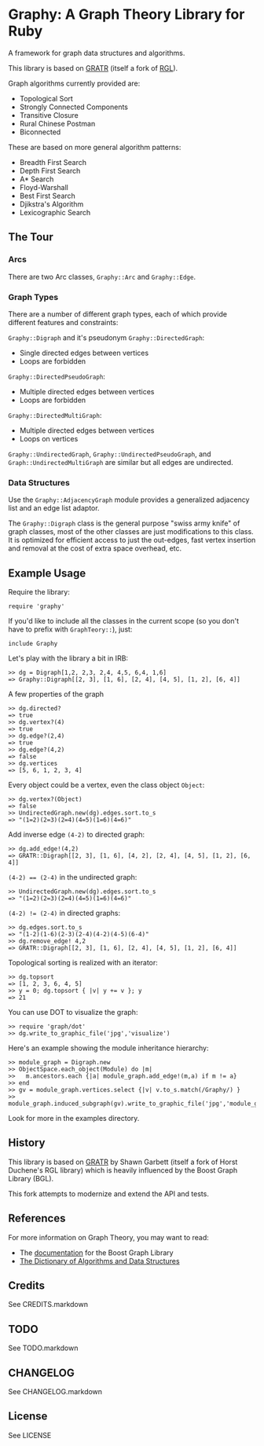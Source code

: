 Graphy: A Graph Theory Library for Ruby
=======================================

A framework for graph data structures and algorithms.

This library is based on [GRATR][1] (itself a fork of [RGL][2]).

Graph algorithms currently provided are:

* Topological Sort
* Strongly Connected Components 
* Transitive Closure
* Rural Chinese Postman
* Biconnected

These are based on more general algorithm patterns:

* Breadth First Search 
* Depth First Search 
* A* Search
* Floyd-Warshall
* Best First Search
* Djikstra's Algorithm
* Lexicographic Search

The Tour
--------

### Arcs

There are two Arc classes, `Graphy::Arc` and `Graphy::Edge`.

### Graph Types

There are a number of different graph types, each of which provide
different features and constraints:

`Graphy::Digraph` and it's pseudonym `Graphy::DirectedGraph`:

* Single directed edges between vertices
* Loops are forbidden

`Graphy::DirectedPseudoGraph`:

* Multiple directed edges between vertices
* Loops are forbidden

`Graphy::DirectedMultiGraph`:

* Multiple directed edges between vertices
* Loops on vertices

`Graphy::UndirectedGraph`, `Graphy::UndirectedPseudoGraph`, and
`Graph::UndirectedMultiGraph` are similar but all edges are undirected.

### Data Structures

Use the `Graphy::AdjacencyGraph` module provides a generalized adjacency
list and an edge list adaptor.

The `Graphy::Digraph` class is the general purpose "swiss army knife" of graph
classes, most of the other classes are just modifications to this class.
It is optimized for efficient access to just the out-edges, fast vertex
insertion and removal at the cost of extra space overhead, etc.

Example Usage
-------------

Require the library:

    require 'graphy'

If you'd like to include all the classes in the current scope (so you
don't have to prefix with `GraphTeory::`), just:

    include Graphy

Let's play with the library a bit in IRB:

    >> dg = Digraph[1,2, 2,3, 2,4, 4,5, 6,4, 1,6]
    => Graphy::Digraph[[2, 3], [1, 6], [2, 4], [4, 5], [1, 2], [6, 4]] 

A few properties of the graph 

    >> dg.directed?
    => true
    >> dg.vertex?(4)
    => true
    >> dg.edge?(2,4)
    => true
    >> dg.edge?(4,2)
    => false
    >> dg.vertices
    => [5, 6, 1, 2, 3, 4]

Every object could be a vertex, even the class object `Object`:

    >> dg.vertex?(Object)
    => false
    >> UndirectedGraph.new(dg).edges.sort.to_s
    => "(1=2)(2=3)(2=4)(4=5)(1=6)(4=6)"

Add inverse edge `(4-2)` to directed graph:

    >> dg.add_edge!(4,2)
    => GRATR::Digraph[[2, 3], [1, 6], [4, 2], [2, 4], [4, 5], [1, 2], [6, 4]]
  
`(4-2) == (2-4)` in the undirected graph:

    >> UndirectedGraph.new(dg).edges.sort.to_s
    => "(1=2)(2=3)(2=4)(4=5)(1=6)(4=6)"

`(4-2) != (2-4)` in directed graphs:

    >> dg.edges.sort.to_s
    => "(1-2)(1-6)(2-3)(2-4)(4-2)(4-5)(6-4)"
    >> dg.remove_edge! 4,2
    => GRATR::Digraph[[2, 3], [1, 6], [2, 4], [4, 5], [1, 2], [6, 4]] 

Topological sorting is realized with an iterator:

    >> dg.topsort         
    => [1, 2, 3, 6, 4, 5]
    >> y = 0; dg.topsort { |v| y += v }; y
    => 21

You can use DOT to visualize the graph:

    >> require 'graph/dot'
    >> dg.write_to_graphic_file('jpg','visualize')

Here's an example showing the module inheritance hierarchy:

    >> module_graph = Digraph.new
    >> ObjectSpace.each_object(Module) do |m|
    >>   m.ancestors.each {|a| module_graph.add_edge!(m,a) if m != a} 
    >> end
    >> gv = module_graph.vertices.select {|v| v.to_s.match(/Graphy/) }
    >> module_graph.induced_subgraph(gv).write_to_graphic_file('jpg','module_graph')

Look for more in the examples directory.
 
History
-------

This library is based on [GRATR][1] by Shawn Garbett (itself a fork of
Horst Duchene's RGL library) which is heavily influenced by the Boost
Graph Library (BGL).

This fork attempts to modernize and extend the API and tests.

References
----------

For more information on Graph Theory, you may want to read:

* The [documentation][3] for the Boost Graph Library
* [The Dictionary of Algorithms and Data Structures][4]

Credits
-------

See CREDITS.markdown

TODO
----

See TODO.markdown

CHANGELOG
---------

See CHANGELOG.markdown

License
-------

See LICENSE

[1]: http://gratr.rubyforge.org
[2]: http://rgl.rubyforge.org
[3]: http://www.boost.org/libs/graph/doc
[4]: http://www.nist.gov/dads/HTML/graph.html
